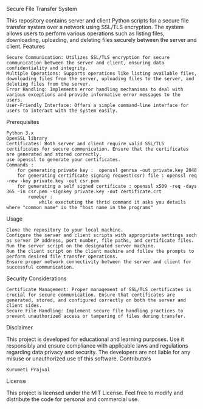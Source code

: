 Secure File Transfer System

This repository contains server and client Python scripts for a secure file transfer system over a network using SSL/TLS encryption. The system allows users to perform various operations such as listing files, downloading, uploading, and deleting files securely between the server and client.
Features

    Secure Communication: Utilizes SSL/TLS encryption for secure communication between the server and client, ensuring data confidentiality and integrity.
    Multiple Operations: Supports operations like listing available files, downloading files from the server, uploading files to the server, and deleting files from the server.
    Error Handling: Implements error handling mechanisms to deal with various exceptions and provide informative error messages to the users.
    User-Friendly Interface: Offers a simple command-line interface for users to interact with the system easily.

Prerequisites

    Python 3.x
    OpenSSL library
    Certificates: Both server and client require valid SSL/TLS certificates for secure communication. Ensure that the certificates are generated and stored correctly.
    use openssl to generate your certificates. 
    Commands : 
        for generating private key :  openssl genrsa -out private.key 2048
        for generating certificate signing request(csr) file : openssl req -new -key private.key -out csr.pem
        for generating a self signed certificate : openssl x509 -req -days 365 -in csr.pem -signkey private.key -out certificate.crt
            remeber : 
                while exectuting the thrid command it asks you details where "common name" is the "host name in the programs"

Usage

    Clone the repository to your local machine.
    Configure the server and client scripts with appropriate settings such as server IP address, port number, file paths, and certificate files.
    Run the server script on the designated server machine.
    Run the client script on the client machine and follow the prompts to perform desired file transfer operations.
    Ensure proper network connectivity between the server and client for successful communication.

Security Considerations

    Certificate Management: Proper management of SSL/TLS certificates is crucial for secure communication. Ensure that certificates are generated, stored, and configured correctly on both the server and client sides.
    Secure File Handling: Implement secure file handling practices to prevent unauthorized access or tampering of files during transfer.

Disclaimer

This project is developed for educational and learning purposes. Use it responsibly and ensure compliance with applicable laws and regulations regarding data privacy and security. The developers are not liable for any misuse or unauthorized use of this software.
Contributors

    Kurumeti Prajval

License

This project is licensed under the MIT License. Feel free to modify and distribute the code for personal and commercial use.
